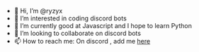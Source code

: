 - 👋 Hi, I’m @ryzyx
- 👀 I’m interested in coding discord bots
- 🌱 I’m currently good at Javascript and I hope to learn Python
- 💞️ I’m looking to collaborate on discord bots
- 📫 How to reach me: On discord , add me [here](https://discord.com/users/408951553202978827/)
<!---
ryzyx/ryzyx is a ✨ special ✨ repository because its `README.md` (this file) appears on your GitHub profile.
You can click the Preview link to take a look at your changes.
--->
